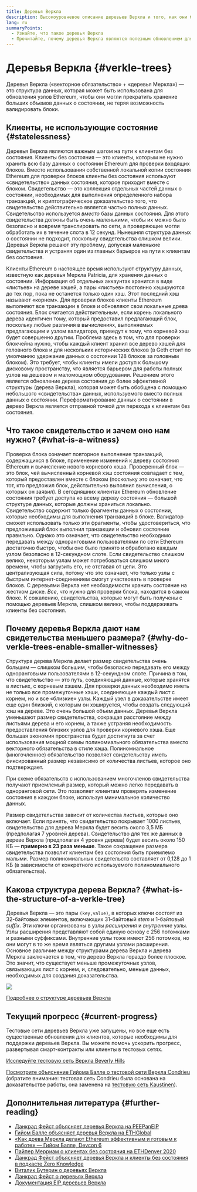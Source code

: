 ```yaml
---
title: Деревья Веркла
description: Высокоуровневое описание деревьев Веркла и того, как они будут использоваться для обновления Ethereum
lang: ru
summaryPoints:
  - Узнайте, что такое деревья Веркла
  - Прочитайте, почему деревья Веркла являются полезным обновлением для Ethereum
---
```


# Деревья Веркла \{#verkle-trees}

Деревья Веркла («векторное обязательство» + «деревья Меркла») — это структура данных, которая может быть использована для обновления узлов Ethereum, чтобы они могли прекратить хранение больших объемов данных о состоянии, не теряя возможность валидировать блоки.

## Клиенты, не использующие состояние \{#statelessness}

Деревья Веркла являются важным шагом на пути к клиентам без состояния. Клиенты без состояния — это клиенты, которым не нужно хранить всю базу данных о состоянии Ethereum для проверки входящих блоков. Вместо использования собственной локальной копии состояния Ethereum для проверки блоков клиенты без состояния используют «свидетельство» данных состояния, которое приходит вместе с блоком. Свидетельство — это коллекция отдельных частей данных о состоянии, необходимых для выполнения определенного набора транзакций, и криптографическое доказательство того, что свидетельство действительно является частью полных данных. Свидетельство используется _вместо_ базы данных состояния. Для этого свидетельства должны быть очень маленькими, чтобы их можно было безопасно и вовремя транслировать по сети, а проверяющие могли обработать их в течение слота в 12 секунд. Нынешняя структура данных о состоянии не подходит, поскольку свидетельства слишком велики. Деревья Веркла решают эту проблему, допуская маленькие свидетельства и устраняя один из главных барьеров на пути к клиентам без состояния.

<ExpandableCard title="Зачем нам клиенты без состояния?" eventCategory="/roadmap/verkle-trees" eventName="clicked why do we want stateless clients?">

Клиенты Ethereum в настоящее время используют структуру данных, известную как деревья Меркла Patricia, для хранения данных о состоянии. Информация об отдельных аккаунтах хранится в виде «листьев» на дереве хэшей, а пары «листьев» постоянно хэшируются до тех пор, пока не останется только один хэш. Этот последний хэш называют «корнем». Для проверки блоков клиенты Ethereum выполняют все транзакции в блоке и обновляют свои локальные древа состояния. Блок считается действительным, если корень локального дерева идентичен тому, который предоставил предлагающий блок, поскольку любые различия в вычислениях, выполняемых предлагающим и узлом валидатора, приведут к тому, что корневой хэш будет совершенно другим. Проблема здесь в том, что для проверки блокчейна нужно, чтобы каждый клиент хранил все дерево хэшей для головного блока и для нескольких исторических блоков (в Geth стоит по умолчанию удержание данных о состоянии 128 блоков за головным блоком). Это требует, чтобы клиенты имели доступ к большому дисковому пространству, что является барьером для работы полных узлов на дешевом и маломощном оборудовании. Решением этого является обновление дерева состояния до более эффективной структуры (дерева Веркла), которая может быть обобщена с помощью небольшого «свидетельства» данных, используемого вместо полных данных о состоянии. Переформатирование данных о состоянии в дерево Веркла является отправной точкой для перехода к клиентам без состояния.

</ExpandableCard>

## Что такое свидетельство и зачем оно нам нужно? \{#what-is-a-witness}

Проверка блока означает повторное выполнение транзакций, содержащихся в блоке, применение изменений к дереву состояния Ethereum и вычисление нового корневого хэша. Проверенный блок — это блок, чей вычисленный корневой хэш состояния совпадает с тем, который предоставлен вместе с блоком (поскольку это означает, что тот, кто предложил блок, действительно выполнил вычисления, о которых он заявил). В сегодняшних клиентах Ethereum обновление состояния требует доступа ко всему дереву состояния — большой структуре данных, которые должны храниться локально. Свидетельство содержит только фрагменты данных о состоянии, которые необходимы для выполнения транзакций в блоке. Валидатор сможет использовать только эти фрагменты, чтобы удостовериться, что предложивший блок выполнил транзакции и обновил состояние правильно. Однако это означает, что свидетельство необходимо передавать между одноранговыми пользователями по сети Ethereum достаточно быстро, чтобы оно было принято и обработано каждым узлом безопасно в 12-секундном слоте. Если свидетельство слишком велико, некоторым узлам может потребоваться слишком много времени, чтобы загрузить его, не отставая от цепи. Это централизующая сила, потому что это означает, что только узлы с быстрым интернет-соединением смогут участвовать в проверке блоков. С деревьями Веркла нет необходимости хранить состояние на жестком диске. _Все_, что нужно для проверки блока, находится в самом блоке. К сожалению, свидетельства, которые могут быть получены с помощью деревьев Меркла, слишком велики, чтобы поддерживать клиенты без состояния.

## Почему деревья Веркла дают нам свидетельства меньшего размера? \{#why-do-verkle-trees-enable-smaller-witnesses}

Структура дерева Меркла делает размер свидетельства очень большим — слишком большим, чтобы безопасно передавать его между одноранговыми пользователями в 12-секундном слоте. Причина в том, что свидетельство — это путь, соединяющий данные, которые хранятся в листьях, с корневым хэшем. Для проверки данных необходимо иметь не только все промежуточные хэши, соединяющие каждый лист с корнем, но и все «близкие» узлы. Каждый узел в доказательстве имеет еще один близкий, с которым он хэшируется, чтобы создать следующий хэш на дереве. Это очень большой объем данных. Деревья Веркла уменьшают размер свидетельства, сокращая расстояние между листьями дерева и его корнем, а также устраняя необходимость предоставления близких узлов для проверки корневого хэша. Еще большая экономия пространства будет достигнута за счет использования мощной схемы полиномиального обязательства вместо векторного обязательства в стиле хэша. Полиномиальное (многочленное) обязательство позволяет свидетельству иметь фиксированный размер независимо от количества листьев, которое оно подтверждает.

При схеме обязательств с использованием многочленов свидетельства получают приемлемый размер, который можно легко передавать в одноранговой сети. Это позволяет клиентам проверять изменение состояния в каждом блоке, используя минимальное количество данных.

<ExpandableCard title="Насколько в реальности деревья Веркла могут уменьшить размер свидетельства?" eventCategory="/roadmap/verkle-trees" eventName="clicked exactly how much can Verkle trees reduce witness size?">

Размер свидетельства зависит от количества листьев, которые оно включает. Если принять, что свидетельство покрывает 1000 листьев, свидетельство для дерева Меркла будет весить около 3,5 МБ (предполагая 7 уровней дерева). Свидетельство для тех же данных в дереве Веркла (предполагая 4 уровня дерева) будет весить около 150 КБ — **примерно в 23 раза меньше**. Такое сокращение размера свидетельства позволит клиентам без состояния быть приемлемо малыми. Размер полиномиальных свидетельств составляет от 0,128 до 1 КБ (в зависимости от конкретного используемого полиномиального обязательства).

</ExpandableCard>

## Какова структура дерева Веркла? \{#what-is-the-structure-of-a-verkle-tree}

Деревья Веркла — это пары `(key,value)`, в которых ключи состоят из 32-байтовых элементов, включающих 31-байтовый _stem_ и 1-байтовый _suffix_. Эти ключи организованы в узлы _расширения_ и _внутренние_ узлы. Узлы расширения представляют собой единую основу с 256 потомками и разными суффиксами. Внутренние узлы тоже имеют 256 потомков, но они могут в то же время являться другими узлами расширения. Основное различие между структурами дерева Веркла и дерева Меркла заключается в том, что дерево Веркла гораздо более плоское. Это значит, что существует меньше промежуточных узлов, связывающих лист с корнем, и, следовательно, меньше данных, необходимых для создания доказательства.

![](./verkle.png)

[Подробнее о структуре деревьев Веркла](https://blog.ethereum.org/2021/12/02/verkle-tree-structure)

## Текущий прогресс \{#current-progress}

Тестовые сети деревьев Веркла уже запущены, но все еще есть существенные обновления для клиентов, которые необходимы для поддержки деревьев Веркла. Вы можете помочь ускорить прогресс, развертывая смарт-контракты или клиенты в тестовых сетях.

[Исследуйте тестовую сеть Веркла Beverly Hills](https://beverlyhills.ethpandaops.io)

[Посмотрите объяснение Гийома Балле о тестовой сети Веркла Condrieu](https://www.youtube.com/watch?v=cPLHFBeC0Vg) (обратите внимание: тестовая сеть Condrieu была основана на доказательстве работы, она заменена на [тестовую сеть Kaustinen](https://kaustinen.ethdevops.io)).

## Дополнительная литература \{#further-reading}

- [Данкрад Фейст объясняет деревья Веркла на PEEPanEIP](https://www.youtube.com/watch?v=RGJOQHzg3UQ)
- [Гийом Балле объясняет деревья Веркла на ETHGlobal](https://www.youtube.com/watch?v=f7bEtX3Z57o)
- [«Как древа Меркла делают Ethereum эффективным и готовым к работе» — Гийом Балле, Devcon 6](https://www.youtube.com/watch?v=Q7rStTKwuYs)
- [Пайпер Мерриам о клиентах без состояния на ETHDenver 2020](https://www.youtube.com/watch?v=0yiZJNciIJ4)
- [Данкрад Фейст объясняет деревья Веркла и клиенты без состояния в подкасте Zero Knowledge](https://zeroknowledge.fm/episode-202-stateless-ethereum-verkle-tries-with-dankrad-feist/)
- [Виталик Бутерин о деревьях Веркла](https://vitalik.eth.limo/general/2021/06/18/verkle.html)
- [Данкрад Фейст о деревьях Веркла](https://dankradfeist.de/ethereum/2021/06/18/verkle-trie-for-eth1.html)
- [Документация EIP деревьев Веркла](https://notes.ethereum.org/@vbuterin/verkle_tree_eip#Illustration)
